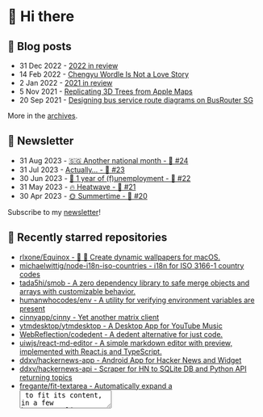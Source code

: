 # 👋 Hi there

## 📝 Blog posts

<!-- feed start -->
- 31 Dec 2022 - [2022 in review](https://cheeaun.com/blog/2022/12/2022-in-review/)
- 14 Feb 2022 - [Chengyu Wordle Is Not a Love Story](https://cheeaun.com/blog/2022/02/chengyu-wordle-is-not-a-love-story/)
- 2 Jan 2022 - [2021 in review](https://cheeaun.com/blog/2022/01/2021-in-review/)
- 5 Nov 2021 - [Replicating 3D Trees from Apple Maps](https://cheeaun.com/blog/2021/11/replicating-3d-trees-apple-maps/)
- 20 Sep 2021 - [Designing bus service route diagrams on BusRouter SG](https://cheeaun.com/blog/2021/09/bus-service-route-diagrams-busrouter-sg/)
<!-- feed end -->

More in the [archives](https://cheeaun.com/blog/archives/).

## 📰 Newsletter

<!-- newsletter start -->
- 31 Aug 2023 - [🇸🇬 Another national month - 🥫 #24](https://cheeaun.substack.com/p/another-national-month-24)
- 31 Jul 2023 - [Actually… - 🥫 #23](https://cheeaun.substack.com/p/actually-23)
- 30 Jun 2023 - [🎂 1 year of (f)unemployment - 🥫 #22](https://cheeaun.substack.com/p/1-year-of-funemployment-22)
- 31 May 2023 - [🔥 Heatwave - 🥫 #21](https://cheeaun.substack.com/p/heatwave-21)
- 30 Apr 2023 - [🌞 Summertime - 🥫 #20](https://cheeaun.substack.com/p/summertime-20)
<!-- newsletter end -->

Subscribe to my [newsletter](https://cheeaun.substack.com/)!

## 🌟 Recently starred repositories

<!-- starred repos start -->
- [rlxone/Equinox - 🌇 🌃  Create dynamic wallpapers for macOS.](https://github.com/rlxone/Equinox)
- [michaelwittig/node-i18n-iso-countries - i18n for ISO 3166-1 country codes](https://github.com/michaelwittig/node-i18n-iso-countries)
- [tada5hi/smob - A zero dependency library to safe merge objects and arrays with customizable behavior.](https://github.com/tada5hi/smob)
- [humanwhocodes/env - A utility for verifying environment variables are present](https://github.com/humanwhocodes/env)
- [cinnyapp/cinny - Yet another matrix client](https://github.com/cinnyapp/cinny)
- [ytmdesktop/ytmdesktop - A Desktop App for YouTube Music](https://github.com/ytmdesktop/ytmdesktop)
- [WebReflection/codedent - A dedent alternative for just code.](https://github.com/WebReflection/codedent)
- [uiwjs/react-md-editor - A simple markdown editor with preview, implemented with React.js and TypeScript. ](https://github.com/uiwjs/react-md-editor)
- [ddxv/hackernews-app - Android App for Hacker News and Widget](https://github.com/ddxv/hackernews-app)
- [ddxv/hackernews-api - Scraper for HN to SQLite DB and Python API returning topics](https://github.com/ddxv/hackernews-api)
- [fregante/fit-textarea - Automatically expand a <textarea> to fit its content, in a few bytes](https://github.com/fregante/fit-textarea)
- [fregante/text-field-edit - Insert text in a <textarea> and <input> (supports Firefox and Undo)](https://github.com/fregante/text-field-edit)
- [fregante/indent-textarea - Add editor-like tab-to-indent functionality to <textarea>, in a few bytes](https://github.com/fregante/indent-textarea)
- [dahlia/iso639-1 - Type-safe ISO 639-1 language code (a.k.a. two-letter codes) for TypeScript](https://github.com/dahlia/iso639-1)
- [denoland/dnt - Deno to npm package build tool.](https://github.com/denoland/dnt)
<!-- starred repos end -->

See more of [my starred repos](https://github.com/stars/cheeaun/).
